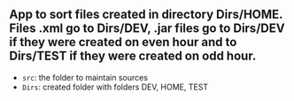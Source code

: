 ## App to sort files created in directory Dirs/HOME. Files .xml go to  Dirs/DEV, .jar files go to Dirs/DEV if they were created on even hour and to Dirs/TEST if they were created on odd hour.


- `src`: the folder to maintain sources
- `Dirs`: created folder with folders DEV, HOME, TEST
